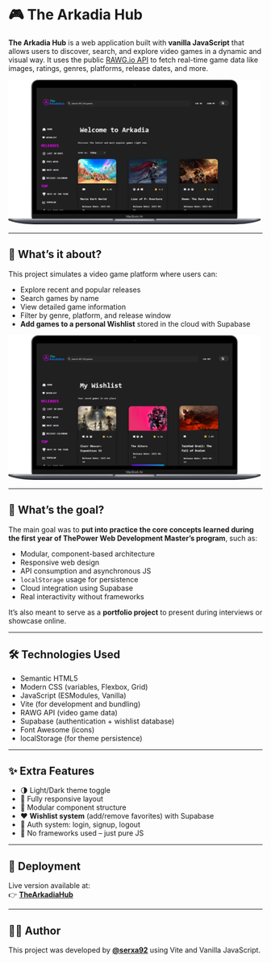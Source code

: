 
# 🎮 The Arkadia Hub

**The Arkadia Hub** is a web application built with **vanilla JavaScript** that allows users to discover, search, and explore video games in a dynamic and visual way. It uses the public [RAWG.io API](https://rawg.io/apidocs) to fetch real-time game data like images, ratings, genres, platforms, release dates, and more.



<img src="the-game-hub/public/images/captura.png" alt="Arkadia Hub Screenshot" width="500"/>

---

## 🧠 What’s it about?

This project simulates a video game platform where users can:

- Explore recent and popular releases  
- Search games by name  
- View detailed game information  
- Filter by genre, platform, and release window  
- **Add games to a personal Wishlist** stored in the cloud with Supabase  

<img src="the-game-hub/public/images/captura1.png" alt="Filter View" width="500"/>

---

## 🎯 What’s the goal?

The main goal was to **put into practice the core concepts learned during the first year of ThePower Web Development Master’s program**, such as:

- Modular, component-based architecture  
- Responsive web design  
- API consumption and asynchronous JS  
- `localStorage` usage for persistence  
- Cloud integration using Supabase  
- Real interactivity without frameworks

It’s also meant to serve as a **portfolio project** to present during interviews or showcase online.

---

## 🛠️ Technologies Used

- Semantic HTML5  
- Modern CSS (variables, Flexbox, Grid)  
- JavaScript (ESModules, Vanilla)  
- Vite (for development and bundling)  
- RAWG API (video game data)  
- Supabase (authentication + wishlist database)  
- Font Awesome (icons)  
- localStorage (for theme persistence)

---

## ✨ Extra Features

- 🌗 Light/Dark theme toggle  
- 📱 Fully responsive layout  
- 🔧 Modular component structure  
- ❤️ **Wishlist system** (add/remove favorites) with Supabase  
- 🔐 Auth system: login, signup, logout  
- 🧠 No frameworks used – just pure JS

---

## 🚀 Deployment

Live version available at:  
👉 **[TheArkadiaHub](https://thearkadiahub.vercel.app/)**

---

## 👨‍💻 Author

This project was developed by **[@serxa92](https://www.linkedin.com/in/sergio-agulla/)** using Vite and Vanilla JavaScript.



 
